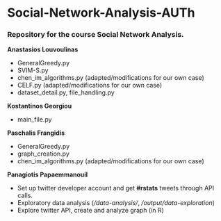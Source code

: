 # Social-Network-Analysis-AUTh

### Repository for the course Social Network Analysis.


**Anastasios Louvoulinas** 

* GeneralGreedy.py
* SVIM-S.py
* chen_im_algorithms.py (adapted/modifications for our own case)
* CELF.py (adapted/modifications for our own case)
* dataset_detail.py, file_handling.py

**Kostantinos Georgiou**

* main_file.py


**Paschalis Frangidis**

* GeneralGreedy.py
* graph_creation.py
* chen_im_algorithms.py (adapted/modifications for our own case)


**Panagiotis Papaemmanouil**

* Set up twitter developer account and get **#rstats** tweets through API calls.
* Exploratory data analysis (*/data-analysis/*, */output/data-exploration*)
* Explore twitter API, create and analyze graph (in R)

